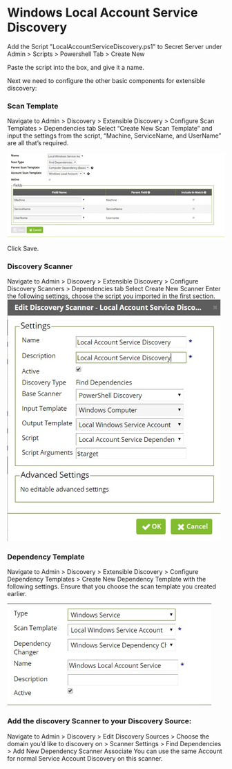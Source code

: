 # Windows Local Account Service Discovery

Add the Script "LocalAccountServiceDiscovery.ps1" to Secret Server under Admin > Scripts > Powershell Tab > Create New

Paste the script into the box, and give it a name.


Next we need to configure the other basic components for extensible discovery:

### Scan Template

Navigate to Admin > Discovery > Extensible Discovery > Configure Scan Templates > Dependencies tab
Select “Create New Scan Template” and input the settings from the script, “Machine, ServiceName, and UserName” are all that’s required.

![alt text](ReadMeImages/scantemplate.jpg "Example Scan Template")

Click Save.

### Discovery Scanner

Navigate to Admin > Discovery > Extensible Discovery > Configure Discovery Scanners > Dependencies tab
Select Create New Scanner
Enter the following settings, choose the script you imported in the first section.
![alt text](ReadMeImages/DiscoveryScanner.jpg "Example Discovery Scanner")	 

### Dependency Template

Navigate to Admin > Discovery > Extensible Discovery > Configure Dependency Templates > Create New Dependency Template with the following settings. Ensure that you choose the scan template you created earlier.

![alt text](ReadMeImages/DependencyTemplate.jpg "Example Discovery Template")


### Add the discovery Scanner to your Discovery Source:

Navigate to Admin > Discovery > Edit Discovery Sources > Choose the domain you’d like to discovery on > Scanner Settings > Find Dependencies > Add New Dependency Scanner
Associate You can use the same Account for normal Service Account Discovery on this scanner.
